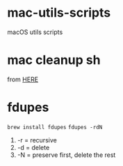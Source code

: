 # mac-utils-scripts
macOS utils scripts

# mac cleanup sh
from [HERE](https://github.com/mac-cleanup/mac-cleanup-sh)

# fdupes

`brew install fdupes`
`fdupes -rdN `
1. -r = recursive
2. -d = delete
3. -N = preserve first, delete the rest
